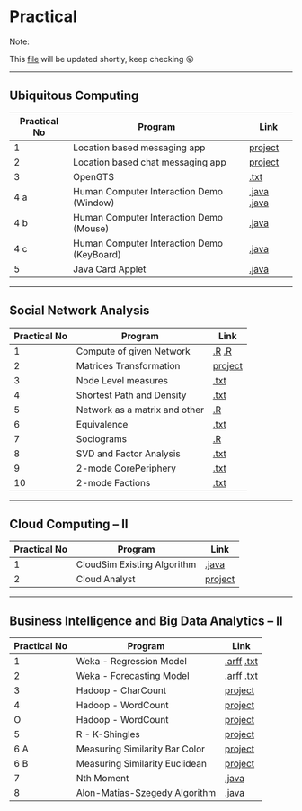 # Practical
Note:

This [file](https://github.com/bhupendpatil/Practice/blob/master/Practical.md) will be updated shortly, keep checking :stuck_out_tongue_winking_eye:

___
## Ubiquitous Computing
Practical No | Program | Link
-- | -- | --
1 | Location based messaging app | [project](https://github.com/bhupendpatil/Practice/tree/master/Android/LocationBasedMess)
2 | Location based chat messaging app | [project](https://github.com/bhupendpatil/Practice/tree/master/Android/LocationBasedChat)
3 | OpenGTS | [.txt](https://github.com/bhupendpatil/Practice/tree/master/Other/OpenGTS.txt)
4 a | Human Computer Interaction Demo (Window) | [.java](https://github.com/bhupendpatil/Practice/tree/master/Java/CloseableSimpleWarning.java) [.java](https://github.com/bhupendpatil/Practice/tree/master/Java/DemoWindowEvent.java)
4 b | Human Computer Interaction Demo (Mouse) | [.java](https://github.com/bhupendpatil/Practice/tree/master/Java/DemoMouseEvent.java)
4 c | Human Computer Interaction Demo (KeyBoard) | [.java](https://github.com/bhupendpatil/Practice/tree/master/Java/DemoKeyEvent.java)
5 | Java Card Applet | [.java](https://github.com/bhupendpatil/Practice/tree/master/Java/JavaCardApplet.java)

___
## Social Network Analysis
Practical No | Program | Link
-- | -- | --
1 | Compute of given Network | [.R](https://github.com/bhupendpatil/Practice/blob/master/R/dirUndir.R) [.R](https://github.com/bhupendpatil/Practice/blob/master/R/GraphP1.R)
2 | Matrices Transformation | [project](https://github.com/bhupendpatil/Practice/tree/master/R/MatricesTrasnformations)
3 | Node Level measures | [.txt](https://github.com/bhupendpatil/Practice/tree/master/Other/nodeLevelMeasuresP3.txt)
4 | Shortest Path and Density | [.txt](https://github.com/bhupendpatil/Practice/tree/master/Other/shortestpathDensityP4.txt)
5 | Network as a matrix and other | [.R](https://github.com/bhupendpatil/Practice/blob/master/R/networkMatrix.r)
6 | Equivalence | [.txt](https://github.com/bhupendpatil/Practice/tree/master/Other/EquivalenceP6.txt)
7 | Sociograms | [.R](https://github.com/bhupendpatil/Practice/blob/master/R/2mode.R)
8 | SVD and Factor Analysis | [.txt](https://github.com/bhupendpatil/Practice/tree/master/Other/SVDP8.txt)
9 | 2-mode CorePeriphery | [.txt](https://github.com/bhupendpatil/Practice/tree/master/Other/2modeCorePeripheryP9.txt)
10 | 2-mode Factions | [.txt](https://github.com/bhupendpatil/Practice/tree/master/Other/2modeFactionsP10.txt)

___
## Cloud Computing – II
Practical No | Program | Link
-- | -- | --
1 | CloudSim Existing Algorithm | [.java](https://github.com/bhupendpatil/Practice/blob/master/Java/CloudSimExistingAlgo.java)
2 | Cloud Analyst | [project](https://github.com/bhupendpatil/Practice/tree/master/Other/CloudAnalyst)

___
## Business Intelligence and Big Data Analytics – II
Practical No | Program | Link
-- | -- | --
1 | Weka - Regression Model | [.arff](https://github.com/bhupendpatil/Practice/blob/master/DataSet/house.arff) [.txt](https://github.com/bhupendpatil/Practice/blob/master/Weka/RegressionModel.txt)
2 | Weka - Forecasting Model | [.arff](https://github.com/bhupendpatil/Practice/blob/master/DataSet/weather.arff) [.txt](https://github.com/bhupendpatil/Practice/blob/master/Weka/ForecastingModel.txt)
3 | Hadoop - CharCount | [project](https://github.com/bhupendpatil/Practice/tree/master/Java/Hadoop/charcount)
4 | Hadoop - WordCount | [project](https://github.com/bhupendpatil/Practice/tree/master/Java/Hadoop/wordcountjob)
O | Hadoop - WordCount | [project](https://github.com/bhupendpatil/Practice/tree/master/Java/Hadoop/matrixmulti)
5 | R - K-Shingles | [project](https://github.com/bhupendpatil/Practice/blob/master/R/KShingles)
6 A | Measuring Similarity Bar Color | [project](https://github.com/bhupendpatil/Practice/blob/master/R/MeasuringSimilarityBarColor)
6 B | Measuring Similarity Euclidean | [project](https://github.com/bhupendpatil/Practice/blob/master/R/MeasuringSimilarityEuclidean)
7 | Nth Moment | [.java](https://github.com/bhupendpatil/Practice/blob/master/Java/NthMoment.java)
8 | Alon-Matias-Szegedy Algorithm | [.java](https://github.com/bhupendpatil/Practice/blob/master/Java/AMS.java)
